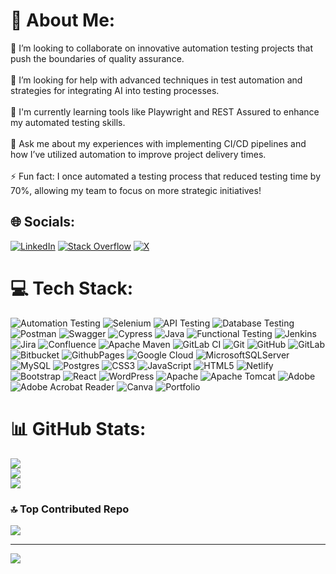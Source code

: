 # 💫 About Me:
👯 I’m looking to collaborate on innovative automation testing projects that push the boundaries of quality assurance.<br><br>🤝 I’m looking for help with advanced techniques in test automation and strategies for integrating AI into testing processes.<br><br>🌱 I'm currently learning tools like Playwright and REST Assured to enhance my automated testing skills.<br><br>💬 Ask me about my experiences with implementing CI/CD pipelines and how I’ve utilized automation to improve project delivery times.<br><br>⚡ Fun fact: I once automated a testing process that reduced testing time by 70%, allowing my team to focus on more strategic initiatives!

## 🌐 Socials:
[![LinkedIn](https://img.shields.io/badge/LinkedIn-%230077B5.svg?logo=linkedin&logoColor=white)](https://www.linkedin.com/in/masumrazait1526/) [![Stack Overflow](https://img.shields.io/badge/-Stackoverflow-FE7A16?logo=stack-overflow&logoColor=white)](https://stackoverflow.com/users/12569370/masum-raza) [![X](https://img.shields.io/badge/X-black.svg?logo=X&logoColor=white)](https://x.com/masum_raza_) 

# 💻 Tech Stack:
![Automation Testing](https://img.shields.io/badge/Automation%20Testing-%2333B5E3.svg?style=for-the-badge&logo=robot&logoColor=white) ![Selenium](https://img.shields.io/badge/selenium-%23C33A31.svg?style=for-the-badge&logo=selenium&logoColor=white) ![API Testing](https://img.shields.io/badge/API%20Testing-%2344C7F4.svg?style=for-the-badge&logo=postman&logoColor=white) ![Database Testing](https://img.shields.io/badge/Database%20Testing-%23008000.svg?style=for-the-badge&logo=sqlite&logoColor=white) ![Postman](https://img.shields.io/badge/Postman-FF6C37?style=for-the-badge&logo=postman&logoColor=white) ![Swagger](https://img.shields.io/badge/-Swagger-%23Clojure?style=for-the-badge&logo=swagger&logoColor=white) ![Cypress](https://img.shields.io/badge/cypress-%2338B2B9.svg?style=for-the-badge&logo=cypress&logoColor=white) ![Java](https://img.shields.io/badge/java-%23ED8B00.svg?style=for-the-badge&logo=openjdk&logoColor=white) ![Functional Testing](https://img.shields.io/badge/Functional%20Testing-%23FF5733.svg?style=for-the-badge&logo=testing&logoColor=white) ![Jenkins](https://img.shields.io/badge/jenkins-%232C5263.svg?style=for-the-badge&logo=jenkins&logoColor=white) ![Jira](https://img.shields.io/badge/Jira-%230A8EBA.svg?style=for-the-badge&logo=jira&logoColor=white) ![Confluence](https://img.shields.io/badge/Confluence-%230A8EBA.svg?style=for-the-badge&logo=atlassian&logoColor=white) ![Apache Maven](https://img.shields.io/badge/Apache%20Maven-C71A36?style=for-the-badge&logo=Apache%20Maven&logoColor=white) ![GitLab CI](https://img.shields.io/badge/gitlab%20CI-%23181717.svg?style=for-the-badge&logo=gitlab&logoColor=white) ![Git](https://img.shields.io/badge/git-%23F05033.svg?style=for-the-badge&logo=git&logoColor=white) ![GitHub](https://img.shields.io/badge/github-%23121011.svg?style=for-the-badge&logo=github&logoColor=white) ![GitLab](https://img.shields.io/badge/gitlab-%23181717.svg?style=for-the-badge&logo=gitlab&logoColor=white) ![Bitbucket](https://img.shields.io/badge/bitbucket-%230047B3.svg?style=for-the-badge&logo=bitbucket&logoColor=white) ![GithubPages](https://img.shields.io/badge/github%20pages-121013?style=for-the-badge&logo=github&logoColor=white) ![Google Cloud](https://img.shields.io/badge/GoogleCloud-%234285F4.svg?style=for-the-badge&logo=google-cloud&logoColor=white) ![MicrosoftSQLServer](https://img.shields.io/badge/Microsoft%20SQL%20Server-CC2927?style=for-the-badge&logo=microsoft%20sql%20server&logoColor=white) ![MySQL](https://img.shields.io/badge/mysql-4479A1.svg?style=for-the-badge&logo=mysql&logoColor=white) ![Postgres](https://img.shields.io/badge/postgres-%23316192.svg?style=for-the-badge&logo=postgresql&logoColor=white) ![CSS3](https://img.shields.io/badge/css3-%231572B6.svg?style=for-the-badge&logo=css3&logoColor=white) ![JavaScript](https://img.shields.io/badge/javascript-%23323330.svg?style=for-the-badge&logo=javascript&logoColor=%23F7DF1E) ![HTML5](https://img.shields.io/badge/html5-%23E34F26.svg?style=for-the-badge&logo=html5&logoColor=white) ![Netlify](https://img.shields.io/badge/netlify-%23000000.svg?style=for-the-badge&logo=netlify&logoColor=#00C7B7) ![Bootstrap](https://img.shields.io/badge/bootstrap-%238511FA.svg?style=for-the-badge&logo=bootstrap&logoColor=white) ![React](https://img.shields.io/badge/react-%2320232a.svg?style=for-the-badge&logo=react&logoColor=%2361DAFB) ![WordPress](https://img.shields.io/badge/WordPress-%23117AC9.svg?style=for-the-badge&logo=WordPress&logoColor=white) ![Apache](https://img.shields.io/badge/apache-%23D42029.svg?style=for-the-badge&logo=apache&logoColor=white) ![Apache Tomcat](https://img.shields.io/badge/apache%20tomcat-%23F8DC75.svg?style=for-the-badge&logo=apache-tomcat&logoColor=black) ![Adobe](https://img.shields.io/badge/adobe-%23FF0000.svg?style=for-the-badge&logo=adobe&logoColor=white) ![Adobe Acrobat Reader](https://img.shields.io/badge/Adobe%20Acrobat%20Reader-EC1C24.svg?style=for-the-badge&logo=Adobe%20Acrobat%20Reader&logoColor=white) ![Canva](https://img.shields.io/badge/Canva-%2300C4CC.svg?style=for-the-badge&logo=Canva&logoColor=white) ![Portfolio](https://img.shields.io/badge/Portfolio-%23000000.svg?style=for-the-badge&logo=firefox&logoColor=#FF7139)
# 📊 GitHub Stats:
![](https://github-readme-stats.vercel.app/api?username=masumrazait&theme=dark&hide_border=false&include_all_commits=true&count_private=true)<br/>
![](https://github-readme-streak-stats.herokuapp.com/?user=masumrazait&theme=dark&hide_border=false)<br/>
![](https://github-readme-stats.vercel.app/api/top-langs/?username=masumrazait&theme=dark&hide_border=false&include_all_commits=true&count_private=true&layout=compact)

### 🔝 Top Contributed Repo
![](https://github-contributor-stats.vercel.app/api?username=masumrazait&limit=5&theme=dark&combine_all_yearly_contributions=true)

---
[![](https://visitcount.itsvg.in/api?id=masumrazait&icon=2&color=1)](https://visitcount.itsvg.in)

<!-- Proudly created with GPRM ( https://gprm.itsvg.in ) -->
